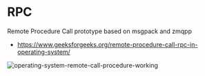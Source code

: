 # RPC

Remote Procedure Call prototype based on msgpack and zmqpp

* https://www.geeksforgeeks.org/remote-procedure-call-rpc-in-operating-system/

![operating-system-remote-call-procedure-working](https://user-images.githubusercontent.com/10397875/163332393-12ed38cd-3688-4e0d-aeca-4cbc15d89fdf.png)
